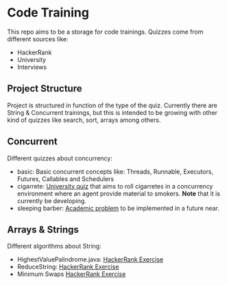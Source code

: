 # Code Training

This repo aims to be a storage for code trainings. Quizzes come from different sources like:

 - HackerRank 
 - University
 - Interviews
 
 ## Project Structure
 
 Project is structured in function of the type of the quiz. Currently there are String & Concurrent trainings, 
 but this is intended to be growing with other kind of quizzes like search, sort, arrays among others.
 
 ## Concurrent
 
 Different quizzes about concurrency:
  - basic: Basic concurrent concepts like: Threads, Runnable, Executors, Futures, Callables and Schedulers  
  - cigarrete: [University quiz](http://enacademic.com/dic.nsf/enwiki/1409197) that aims to roll cigarretes in 
  a concurrency environment where an agent provide material to smokers. **Note** that it is currently be developing.
  - sleeping barber: [Academic problem](https://en.wikipedia.org/wiki/Sleeping_barber_problem) to be implemented 
  in a future near.
 

 ## Arrays & Strings

Different algorithms about String: 

 - HighestValuePalindrome.java: [HackerRank Exercise](https://www.hackerrank.com/challenges/richie-rich/problem)
 - ReduceString: [HackerRank Exercise](https://www.hackerrank.com/challenges/string-reduction/problem)
 - Minimum Swaps [HackerRank Exercise](https://www.hackerrank.com/challenges/minimum-swaps-2/problem)
  

